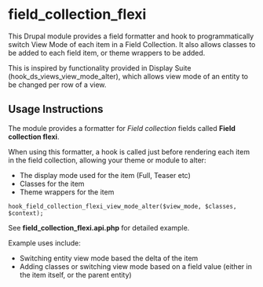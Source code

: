 field_collection_flexi
======================

This Drupal module provides a field formatter and hook to programmatically switch View Mode of each item in a Field Collection. It also allows classes to be added to each field item, or theme wrappers to be added.

This is inspired by functionality provided in Display Suite (hook_ds_views_view_mode_alter), which allows view mode of an entity to be changed per row of a view.

Usage Instructions
------------------

The module provides a formatter for *Field collection* fields called **Field collection flexi**.

When using this formatter, a hook is called just before rendering each item in the field collection, allowing your theme or module to alter:

* The display mode used for the item (Full, Teaser etc)
* Classes for the item
* Theme wrappers for the item

`hook_field_collection_flexi_view_mode_alter($view_mode, $classes, $context);`

See **field_collection_flexi.api.php** for detailed example.

Example uses include:

* Switching entity view mode based the delta of the item
* Adding classes or switching view mode based on a field value (either in the item itself, or the parent entity)
